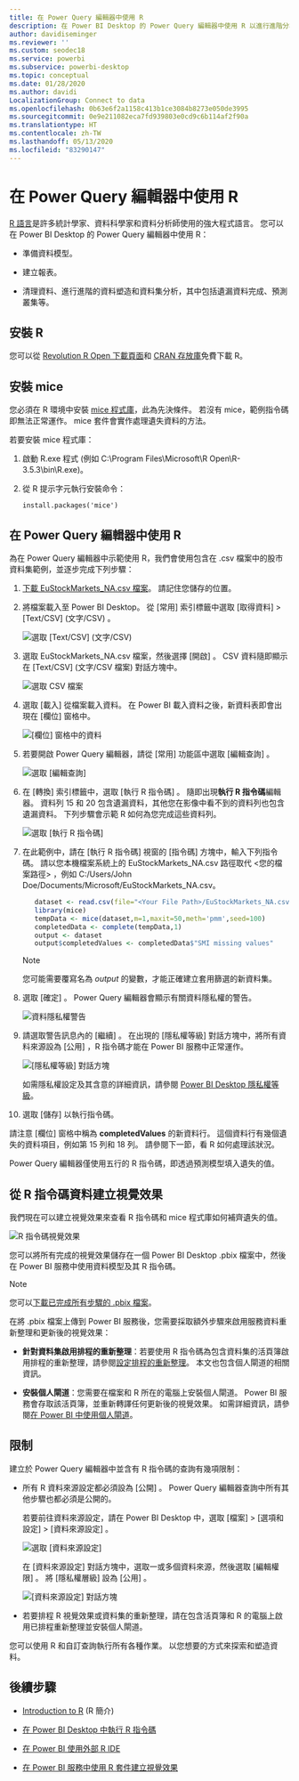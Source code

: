 ```yaml
---
title: 在 Power Query 編輯器中使用 R
description: 在 Power BI Desktop 的 Power Query 編輯器中使用 R 以進行進階分析。
author: davidiseminger
ms.reviewer: ''
ms.custom: seodec18
ms.service: powerbi
ms.subservice: powerbi-desktop
ms.topic: conceptual
ms.date: 01/28/2020
ms.author: davidi
LocalizationGroup: Connect to data
ms.openlocfilehash: 0b63e6f2a1158c413b1ce3084b8273e050de3995
ms.sourcegitcommit: 0e9e211082eca7fd939803e0cd9c6b114af2f90a
ms.translationtype: HT
ms.contentlocale: zh-TW
ms.lasthandoff: 05/13/2020
ms.locfileid: "83290147"
---
```

# <a name="use-r-in-power-query-editor"></a>在 Power Query 編輯器中使用 R

[R 語言](https://mran.microsoft.com/documents/what-is-r)是許多統計學家、資料科學家和資料分析師使用的強大程式語言。 您可以在 Power BI Desktop 的 Power Query 編輯器中使用 R：

* 準備資料模型。

* 建立報表。

* 清理資料、進行進階的資料塑造和資料集分析，其中包括遺漏資料完成、預測叢集等。  

## <a name="install-r"></a>安裝 R

您可以從 [Revolution R Open 下載頁面](https://mran.revolutionanalytics.com/download/)和 [CRAN 存放庫](https://cran.r-project.org/bin/windows/base/)免費下載 R。

## <a name="install-mice"></a>安裝 mice

您必須在 R 環境中安裝 [mice 程式庫](https://www.rdocumentation.org/packages/mice/versions/3.5.0/topics/mice)，此為先決條件。 若沒有 mice，範例指令碼即無法正常運作。 mice 套件會實作處理遺失資料的方法。

若要安裝 mice 程式庫：

1. 啟動 R.exe 程式 (例如 C:\Program Files\Microsoft\R Open\R-3.5.3\bin\R.exe)。  

2. 從 R 提示字元執行安裝命令：

   ``` 
   install.packages('mice') 
   ```

## <a name="use-r-in-power-query-editor"></a>在 Power Query 編輯器中使用 R

為在 Power Query 編輯器中示範使用 R，我們會使用包含在 .csv 檔案中的股市資料集範例，並逐步完成下列步驟：

1. [下載 EuStockMarkets_NA.csv 檔案](https://download.microsoft.com/download/F/8/A/F8AA9DC9-8545-4AAE-9305-27AD1D01DC03/EuStockMarkets_NA.csv)。 請記住您儲存的位置。

1. 將檔案載入至 Power BI Desktop。 從 [常用]  索引標籤中選取 [取得資料]   > [Text/CSV] \(文字/CSV\)  。

   ![選取 [Text/CSV] \(文字/CSV\)](media/desktop-r-in-query-editor/r-in-query-editor_1.png)

1. 選取 EuStockMarkets_NA.csv 檔案，然後選擇 [開啟]  。 CSV 資料隨即顯示在 [Text/CSV] \(文字/CSV 檔案\)  對話方塊中。

   ![選取 CSV 檔案](media/desktop-r-in-query-editor/r-in-query-editor_2.png)

1. 選取 [載入]  從檔案載入資料。 在 Power BI 載入資料之後，新資料表即會出現在 [欄位]  窗格中。

   ![[欄位] 窗格中的資料](media/desktop-r-in-query-editor/r-in-query-editor_3.png)

1. 若要開啟 Power Query 編輯器，請從 [常用]  功能區中選取 [編輯查詢]  。

   ![選取 [編輯查詢]](media/desktop-r-in-query-editor/r-in-query-editor_4.png)

1. 在 [轉換]  索引標籤中，選取 [執行 R 指令碼]  。 隨即出現**執行 R 指令碼**編輯器。 資料列 15 和 20 包含遺漏資料，其他您在影像中看不到的資料列也包含遺漏資料。 下列步驟會示範 R 如何為您完成這些資料列。

   ![選取 [執行 R 指令碼]](media/desktop-r-in-query-editor/r-in-query-editor_5d.png)

1. 在此範例中，請在 [執行 R 指令碼]  視窗的 [指令碼]  方塊中，輸入下列指令碼。 請以您本機檔案系統上的 EuStockMarkets_NA.csv 路徑取代 &lt;您的檔案路徑&gt;  ，例如 C:/Users/John Doe/Documents/Microsoft/EuStockMarkets_NA.csv。

    ```r
       dataset <- read.csv(file="<Your File Path>/EuStockMarkets_NA.csv", header=TRUE, sep=",")
       library(mice)
       tempData <- mice(dataset,m=1,maxit=50,meth='pmm',seed=100)
       completedData <- complete(tempData,1)
       output <- dataset
       output$completedValues <- completedData$"SMI missing values"
    ```

    > [!NOTE]
    > 您可能需要覆寫名為 *output* 的變數，才能正確建立套用篩選的新資料集。

7. 選取 [確定]  。 Power Query 編輯器會顯示有關資料隱私權的警告。

   ![資料隱私權警告](media/desktop-r-in-query-editor/r-in-query-editor_6.png)
8. 請選取警告訊息內的 [繼續]  。 在出現的 [隱私權等級]  對話方塊中，將所有資料來源設為 [公用]  ，R 指令碼才能在 Power BI 服務中正常運作。 

   ![[隱私權等級] 對話方塊](media/desktop-r-in-query-editor/r-in-query-editor_7.png)

   如需隱私權設定及其含意的詳細資訊，請參閱 [Power BI Desktop 隱私權等級](../admin/desktop-privacy-levels.md)。

 9. 選取 [儲存]  以執行指令碼。 

   請注意 [欄位]  窗格中稱為 **completedValues** 的新資料行。 這個資料行有幾個遺失的資料項目，例如第 15 列和 18 列。 請參閱下一節，看 R 如何處理該狀況。

   Power Query 編輯器僅使用五行的 R 指令碼，即透過預測模型填入遺失的值。

## <a name="create-visuals-from-r-script-data"></a>從 R 指令碼資料建立視覺效果

我們現在可以建立視覺效果來查看 R 指令碼和 mice 程式庫如何補齊遺失的值。

![R 指令碼視覺效果](media/desktop-r-in-query-editor/r-in-query-editor_8a.png)

您可以將所有完成的視覺效果儲存在一個 Power BI Desktop .pbix 檔案中，然後在 Power BI 服務中使用資料模型及其 R 指令碼。

> [!NOTE]
> 您可以[下載已完成所有步驟的 .pbix 檔案](https://download.microsoft.com/download/F/8/A/F8AA9DC9-8545-4AAE-9305-27AD1D01DC03/Complete%20Values%20with%20R%20in%20PQ.pbix)。

在將 .pbix 檔案上傳到 Power BI 服務後，您需要採取額外步驟來啟用服務資料重新整理和更新後的視覺效果：  

* **針對資料集啟用排程的重新整理**：若要使用 R 指令碼為包含資料集的活頁簿啟用排程的重新整理，請參閱[設定排程的重新整理](refresh-scheduled-refresh.md)。 本文也包含個人閘道的相關資訊。

* **安裝個人閘道**：您需要在檔案和 R 所在的電腦上安裝個人閘道。 Power BI 服務會存取該活頁簿，並重新轉譯任何更新後的視覺效果。 如需詳細資訊，請參閱[在 Power BI 中使用個人閘道](service-gateway-personal-mode.md)。

## <a name="limitations"></a>限制

建立於 Power Query 編輯器中並含有 R 指令碼的查詢有幾項限制：

* 所有 R 資料來源設定都必須設為 [公開]  。 Power Query 編輯器查詢中所有其他步驟也都必須是公開的。 

   若要前往資料來源設定，請在 Power BI Desktop 中，選取 [檔案]   > [選項和設定]   > [資料來源設定]  。

   ![選取 [資料來源設定]](media/desktop-r-in-query-editor/r-in-query-editor_9.png)

   在 [資料來源設定]  對話方塊中，選取一或多個資料來源，然後選取 [編輯權限]  。 將 [隱私權層級]  設為 [公用]  。

   ![[資料來源設定] 對話方塊](media/desktop-r-in-query-editor/r-in-query-editor_10.png)  
  
* 若要排程 R 視覺效果或資料集的重新整理，請在包含活頁簿和 R 的電腦上啟用已排程重新整理並安裝個人閘道。 

您可以使用 R 和自訂查詢執行所有各種作業。 以您想要的方式來探索和塑造資料。

## <a name="next-steps"></a>後續步驟

* [Introduction to R](https://mran.microsoft.com/documents/what-is-r) (R 簡介) 

* [在 Power BI Desktop 中執行 R 指令碼](desktop-r-scripts.md) 

* [在 Power BI 使用外部 R IDE](desktop-r-ide.md) 

* [在 Power BI 服務中使用 R 套件建立視覺效果](service-r-packages-support.md)
